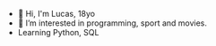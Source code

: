 - 👋 Hi, I'm Lucas, 18yo
- 👀 I’m interested in programming, sport and movies.
- Learning Python, SQL

<!---
LucaSinclar/LucaSinclar is a ✨ special ✨ repository because its `README.md` (this file) appears on your GitHub profile.
You can click the Preview link to take a look at your changes.
--->
